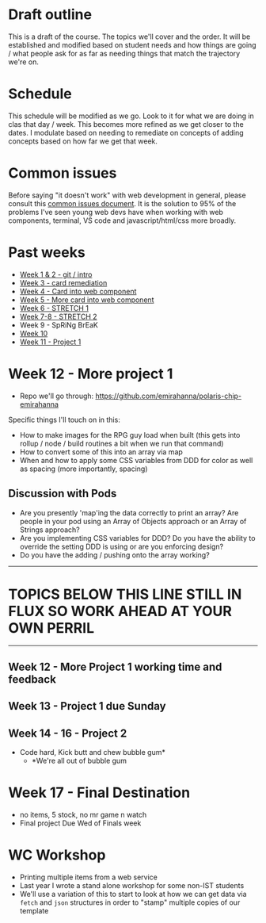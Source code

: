 # Draft outline
This is a draft of the course. The topics we'll cover and the order. It will be established and modified based on student needs and how things are going / what people ask for as far as needing things that match the trajectory we're on.

# Schedule
This schedule will be modified as we go. Look to it for what we are doing in clas that day / week. This becomes more refined as we get closer to the dates. I modulate based on needing to remediate on concepts of adding concepts based on how far we get that week.

# Common issues
Before saying "it doesn't work" with web development in general, please consult this [common issues document](common-issues.md). It is the solution to 95% of the problems I've seen young web devs have when working with web components, terminal, VS code and javascript/html/css more broadly.

# Past weeks
- [Week 1 & 2 - git / intro](sp24/week1-2.md)
- [Week 3 - card remediation](sp24/week3.md)
- [Week 4 - Card into web component](sp24/week4.md)
- [Week 5 - More card into web component](sp24/week5.md)
- [Week 6 - STRETCH 1](sp24/week6.md)
- [Week 7-8 - STRETCH 2](sp24/week7-8.md)
- Week 9 - SpRiNg BrEaK
- [Week 10](sp24/week10.md)
- [Week 11 - Project 1](sp24/week11.md)

# Week 12 - More project 1
- Repo we'll go through: https://github.com/emirahanna/polaris-chip-emirahanna

Specific things I'll touch on in this:
- How to make images for the RPG guy load when built (this gets into rollup / node / build routines a bit when we run that command)
- How to convert some of this into an array via map
- When and how to apply some CSS variables from DDD for color as well as spacing (more importantly, spacing)

## Discussion with Pods
- Are you presently 'map'ing the data correctly to print an array? Are people in your pod using an Array of Objects approach or an Array of Strings approach?
- Are you implementing CSS variables for DDD? Do you have the ability to override the setting DDD is using or are you enforcing design?
- Do you have the adding / pushing onto the array working?

---

# TOPICS BELOW THIS LINE STILL IN FLUX SO WORK AHEAD AT YOUR OWN PERRIL

---

## Week 12 - More Project 1 working time and feedback


## Week 13 - Project 1 due Sunday


## Week 14 - 16 - Project 2
- Code hard, Kick butt and chew bubble gum*
  - *We're all out of bubble gum

# Week 17 - Final Destination
- no items, 5 stock, no mr game n watch
- Final project Due Wed of Finals week

# WC Workshop
- Printing multiple items from a web service
- Last year I wrote a stand alone workshop for some non-IST students
- We'll use a variation of this to start to look at how we can get data via `fetch` and `json` structures in order to "stamp" multiple copies of our template
